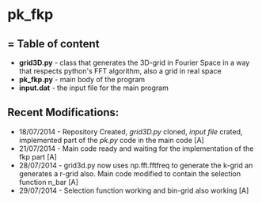 pk_fkp
======
= 
Table of content
---
- **grid3D.py** - class that generates the 3D-grid in Fourier Space in a way that respects python's FFT algorithm, also a grid in real space
- **pk_fkp.py** - main body of the program
- **input.dat** - the input file for the main program

Recent Modifications:
---
- 18/07/2014 - Repository Created, *grid3D.py* cloned, *input file* crated, implemented part of the *pk.py* code in the main code [A]
- 21/07/2014 - Main code ready and waiting for the implementation of the fkp part [A]
- 28/07/2014 - grid3d.py now uses np.fft.fftfreq to generate the k-grid an generates a r-grid also. Main code modified to contain the selection function n_bar [A]
- 29/07/2014 - Selection function working and bin-grid also working [A]
